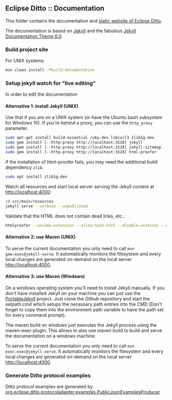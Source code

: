 ## Eclipse Ditto :: Documentation

This folder contains the documentation and [static website of Eclipse Ditto](https://www.eclipse.org/ditto/).

The documentation is based on [Jekyll](https://jekyllrb.com) and the fabulous [Jekyll Documentation Theme 6.0](http://idratherbewriting.com/documentation-theme-jekyll/).

### Build project site

For UNIX systems:

```bash
mvn clean install -Pbuild-documentation
```

### Setup jekyll watch for "live editing"

In order to edit the documentation 

#### Alternative 1: install Jekyll (UNIX)

Use that if you are on a UNIX system (or have the Ubuntu bash subsystem for Windows 10). 
If you're behind a proxy, you can use the `http_proxy` parameter.

```bash
sudo apt-get install build-essential ruby-dev libcurl3 zlib1g-dev
sudo gem install [--http-proxy http://localhost:3128] jekyll
sudo gem install [--http-proxy http://localhost:3128] jekyll-sitemap
sudo gem install [--http-proxy http://localhost:3128] html-proofer
```

If the installation of html-proofer fails, you may need the additional build dependency `zlib`.
```bash
sudo apt install zlib1g-dev
```

Watch all resources and start local server serving the Jekyll content at [http://localhost:4000](http://localhost:4000):

```bash
cd src/main/resources
jekyll serve --verbose --unpublished
```

Validate that the HTML does not contain dead links, etc.:

```bash
htmlproofer --assume-extension --allow-hash-href --disable-external --url-ignore "/http-api-doc.html.*/" src/main/resources/_site/
```

#### Alternative 2: use Maven (UNIX)

To serve the current documentation you only need to call `mvn gem:exec@jekyll-serve`.
It automatically monitors the filesystem and every local changes are generated on-demand on the local server [http://localhost:4000](http://localhost:4000).

#### Alternative 3: use Maven (Windows)

On a windows operating system you'll need to install Jekyll manually. If you don't have installed Jekyll on your machine you can just use the [PortableJekyll](https://github.com/madhur/PortableJekyll) project.
Just clone the Github repository and start the setpath.cmd which setups the necessary path entries into the CMD (Don't forget to copy them into the environment path variable to have the path set for every command prompt).

The maven build on windows just executes the Jekyll process using the maven-exec plugin. This allows to also use maven build to build and serve the documentation on a windows machine.

To serve the current documentation you only need to call `mvn exec:exec@jekyll-serve`. It automatically monitors the filesystem and every local changes are generated on-demand on the local server [http://localhost:4000](http://localhost:4000).


### Generate Ditto protocol examples

Ditto protocol examples are generated by
[org.eclipse.ditto.protocoladapter.examples.PublicJsonExamplesProducer](https://github.com/eclipse/ditto/blob/master/protocol-adapter/src/test/java/org/eclipse/ditto/protocoladapter/examples/PublicJsonExamplesProducer.java)
